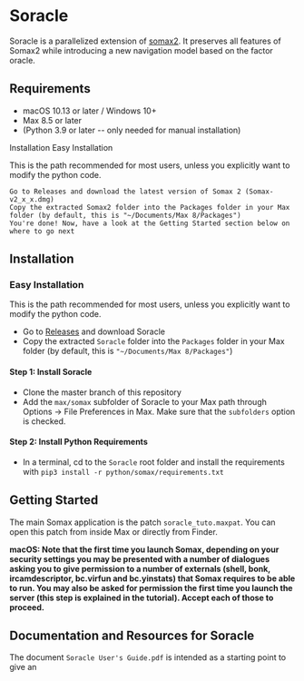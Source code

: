 # Soracle
Soracle is a parallelized extension of [somax2](https://github.com/DYCI2/Somax2). It preserves all features of Somax2 while introducing a new navigation model based on the factor oracle.




## Requirements

* macOS 10.13 or later / Windows 10+
* Max 8.5 or later
*  (Python 3.9 or later -- only needed for manual installation)


Installation
Easy Installation

This is the path recommended for most users, unless you explicitly want to modify the python code.

    Go to Releases and download the latest version of Somax 2 (Somax-v2_x_x.dmg)
    Copy the extracted Somax2 folder into the Packages folder in your Max folder (by default, this is "~/Documents/Max 8/Packages")
    You're done! Now, have a look at the Getting Started section below on where to go next




## Installation

### Easy Installation

This is the path recommended for most users, unless you explicitly want to modify the python code.

* Go to [Releases](https://github.com/DYCI2/Soracle/releases) and download Soracle 
* Copy the extracted `Soracle` folder  into the `Packages` folder in your Max folder (by default, this is `"~/Documents/Max 8/Packages"`)


#### Step 1: Install Soracle

* Clone the master branch of this repository
* Add the `max/somax` subfolder of Soracle to your Max path through Options -> File Preferences in Max. Make sure that the `subfolders` option is checked.

#### Step 2: Install Python Requirements

* In a terminal, cd to the `Soracle` root folder and install the requirements with `pip3 install -r python/somax/requirements.txt`

## Getting Started
The main Somax application is the patch `soracle_tuto.maxpat`. You can open this patch from inside Max or directly from Finder.

**macOS: Note that the first time you launch Somax, depending on your security settings you may be presented with a number of dialogues asking you to give permission to a number of externals (shell, bonk, ircamdescriptor, bc.virfun and bc.yinstats) that Somax requires to be able to run. You may also be asked for permission the first time you launch the server (this step is explained in the tutorial). Accept each of those to proceed.**

## Documentation and Resources for Soracle

The document `Soracle User's Guide.pdf` is intended as a starting point to give an 



